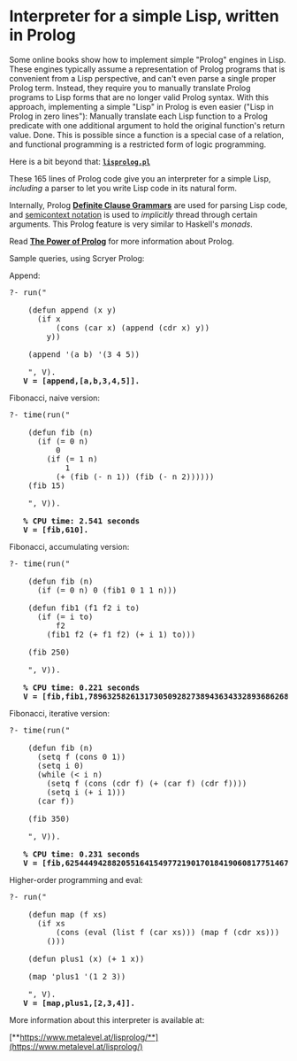 
# Interpreter for a simple Lisp, written in Prolog

Some online books show how to implement simple "Prolog" engines in
Lisp. These engines typically assume a representation of Prolog
programs that is convenient from a Lisp perspective, and can't even
parse a single proper Prolog term. Instead, they require you to
manually translate Prolog programs to Lisp forms that are no longer
valid Prolog syntax. With this approach, implementing a simple "Lisp"
in Prolog is even easier ("Lisp in Prolog in zero lines"): Manually
translate each Lisp function to a Prolog predicate with one additional
argument to hold the original function's return value. Done. This is
possible since a function is a special case of a relation, and
functional programming is a restricted form of logic programming.

Here is a bit beyond that: [**`lisprolog.pl`**](lisprolog.pl)

These 165 lines of Prolog code give you an interpreter for a simple
Lisp, *including* a parser to let you write Lisp code in its
natural&nbsp;form.

Internally, Prolog [**Definite Clause
Grammars**](https://www.metalevel.at/prolog/dcg) are used for parsing
Lisp&nbsp;code, and
[semicontext&nbsp;notation](https://www.metalevel.at/prolog/dcg#semicontext)
is used to <i>implicitly</i> thread through certain arguments. This
Prolog&nbsp;feature is very similar to Haskell's&nbsp;<i>monads</i>.

Read [**The Power of Prolog**](https://www.metalevel.at/prolog) for
more information about&nbsp;Prolog.


Sample queries, using Scryer Prolog:


Append:

<pre>
?- run("

    (defun append (x y)
      (if x
          (cons (car x) (append (cdr x) y))
        y))

    (append '(a b) '(3 4 5))

    ", V).
<b>   V = [append,[a,b,3,4,5]].</b>
</pre>

Fibonacci, naive version:


<pre>
?- time(run("

    (defun fib (n)
      (if (= 0 n)
          0
        (if (= 1 n)
            1
          (+ (fib (- n 1)) (fib (- n 2))))))
    (fib 15)

    ", V)).

<b>   % CPU time: 2.541 seconds
   V = [fib,610].</b>
</pre>

Fibonacci, accumulating version:

<pre>
?- time(run("

    (defun fib (n)
      (if (= 0 n) 0 (fib1 0 1 1 n)))

    (defun fib1 (f1 f2 i to)
      (if (= i to)
          f2
        (fib1 f2 (+ f1 f2) (+ i 1) to)))

    (fib 250)

    ", V)).

<b>   % CPU time: 0.221 seconds
   V = [fib,fib1,7896325826131730509282738943634332893686268675876375].</b>
</pre>


Fibonacci, iterative version:


<pre>
?- time(run("

    (defun fib (n)
      (setq f (cons 0 1))
      (setq i 0)
      (while (< i n)
        (setq f (cons (cdr f) (+ (car f) (cdr f))))
        (setq i (+ i 1)))
      (car f))

    (fib 350)

    ", V)).

<b>   % CPU time: 0.231 seconds
   V = [fib,6254449428820551641549772190170184190608177514674331726439961915653414425].</b>
</pre>


Higher-order programming and eval:

<pre>
?- run("

    (defun map (f xs)
      (if xs
          (cons (eval (list f (car xs))) (map f (cdr xs)))
        ()))

    (defun plus1 (x) (+ 1 x))

    (map 'plus1 '(1 2 3))

    ", V).
<b>   V = [map,plus1,[2,3,4]].</b>
</pre>

More information about this interpreter is available at:

[**https://www.metalevel.at/lisprolog/**](https://www.metalevel.at/lisprolog/)
